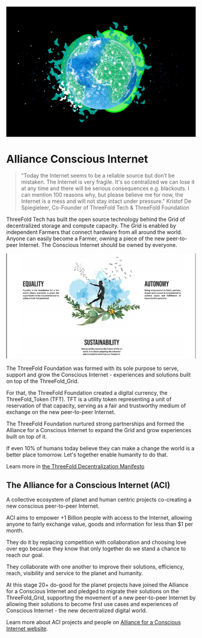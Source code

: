 ![alt](img/earth.jpg)

# Alliance Conscious Internet

> "Today the Internet seems to be a reliable source but don’t be mistaken. The Internet is very fragile. It's so centralized we can lose it at any time and there will be serious consequences e.g. blackouts.
> I can mention 100 reasons why, but please believe me for now, the Internet is a mess and will not stay intact under pressure."
> Kristof De Spiegieleer, Co-Founder of ThreeFold Tech & ThreeFold Foundation

ThreeFold Tech has built the open source technology behind the Grid of decentralized storage and compute capacity. The Grid is enabled by independent Farmers that connect hardware from all around the world. Anyone can easily become a Farmer, owning a piece of the new peer-to-peer Internet. The Conscious Internet should be owned by everyone.

![alt](img/acivalues.jpeg)

The ThreeFold Foundation was formed with its sole purpose to serve, support and grow the Conscious Internet - experiences and solutions built on top of the ThreeFold_Grid.

For that, the ThreeFold Foundation created a digital currency, the ThreeFold_Token (TFT). TFT is a utility token representing a unit of reservation of that capacity, serving as a fair and trustworthy medium of exchange on the new peer-to-peer Internet.

The ThreeFold Foundation nurtured strong partnerships and formed the Alliance for a Conscious Internet to expand the Grid and grow experiences built on top of it.

If even 10% of humans today believe they can make a change the world is a better place tomorrow. Let's together enable humanity to do that.

Learn more in [the ThreeFold Decentralization Manifesto](https://library.threefold.me/threefold_decentralization_manifesto_v_2_0_1.pdf)

## The Alliance for a Conscious Internet (ACI)

A collective ecosystem of planet and human centric projects co-creating a new conscious peer-to-peer Internet.

ACI aims to empower +1 Billion people with access to the Internet, allowing anyone to fairly exchange value, goods and information for less than $1 per month.

They do it by replacing competition with collaboration and choosing love over ego because they know that only together do we stand a chance to reach our goal.

They collaborate with one another to improve their solutions, efficiency, reach, visibility and service to the planet and humanity.

At this stage 20+ do-good for the planet projects have joined the Alliance for a Conscious Internet and pledged to migrate their solutions on the ThreeFold_Grid, supporting the movement of a new peer-to-peer Internet by allowing their solutions to become first use cases and experiences of Conscious Internet - the new decentralized digital world.

Learn more about ACI projects and people on [Alliance for a Conscious Internet website](https://www.consciousinternet.org/).

